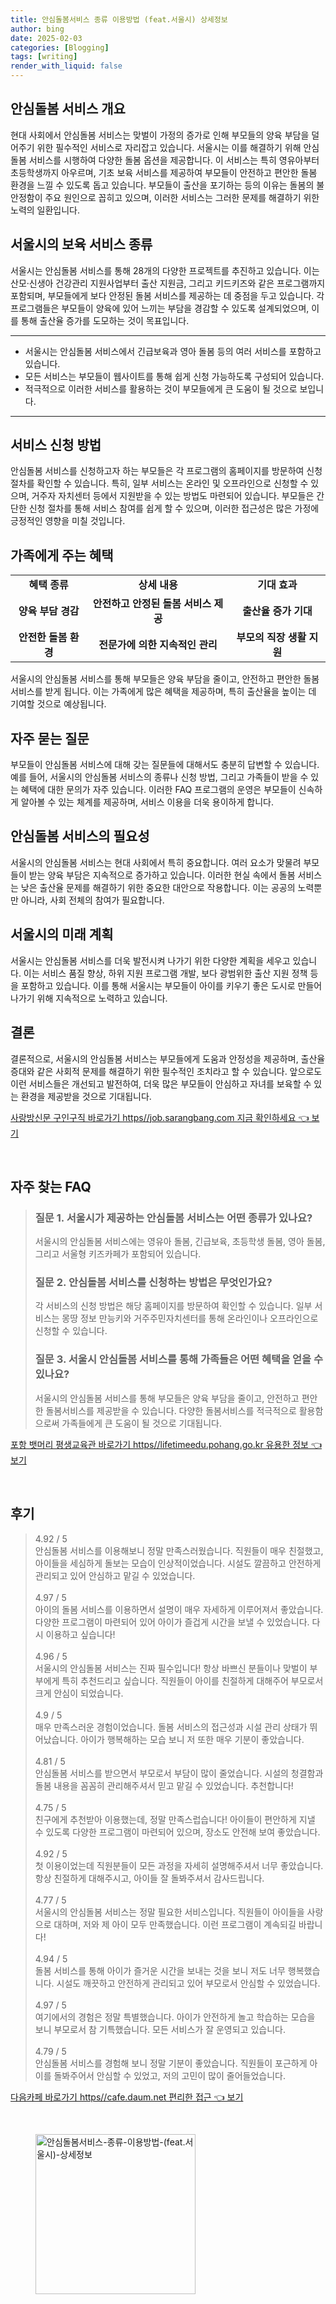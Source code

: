 ```yaml
---
title: 안심돌봄서비스 종류 이용방법 (feat.서울시) 상세정보
author: bing
date: 2025-02-03
categories: [Blogging]
tags: [writing]
render_with_liquid: false
---
```



<h2 id='안심돌봄 서비스 개요'>안심돌봄 서비스 개요</h2>

<p>현대 사회에서 안심돌봄 서비스는 맞벌이 가정의 증가로 인해 부모들의 양육 부담을 덜어주기 위한 필수적인 서비스로 자리잡고 있습니다. 서울시는 이를 해결하기 위해 안심돌봄 서비스를 시행하여 다양한 돌봄 옵션을 제공합니다. 이 서비스는 특히 영유아부터 초등학생까지 아우르며, 기초 보육 서비스를 제공하여 부모들이 안전하고 편안한 돌봄 환경을 느낄 수 있도록 돕고 있습니다. 부모들이 출산을 포기하는 등의 이유는 돌봄의 불안정함이 주요 원인으로 꼽히고 있으며, 이러한 서비스는 그러한 문제를 해결하기 위한 노력의 일환입니다.</p>

<h2 id='서울시의 보육 서비스 종류'>서울시의 보육 서비스 종류</h2>

<p>서울시는 안심돌봄 서비스를 통해 28개의 다양한 프로젝트를 추진하고 있습니다. 이는 산모·신생아 건강관리 지원사업부터 출산 지원금, 그리고 키드키즈와 같은 프로그램까지 포함되며, 부모들에게 보다 안정된 돌봄 서비스를 제공하는 데 중점을 두고 있습니다. 각 프로그램들은 부모들이 양육에 있어 느끼는 부담을 경감할 수 있도록 설계되었으며, 이를 통해 출산율 증가를 도모하는 것이 목표입니다.</p>

<hr />

<ul>
    <li>서울시는 안심돌봄 서비스에서 긴급보육과 영아 돌봄 등의 여러 서비스를 포함하고 있습니다.</li>
    <li>모든 서비스는 부모들이 웹사이트를 통해 쉽게 신청 가능하도록 구성되어 있습니다.</li>
    <li>적극적으로 이러한 서비스를 활용하는 것이 부모들에게 큰 도움이 될 것으로 보입니다.</li>
</ul>

<hr />

<h2 id='서비스 신청 방법'>서비스 신청 방법</h2>

<p>안심돌봄 서비스를 신청하고자 하는 부모들은 각 프로그램의 홈페이지를 방문하여 신청 절차를 확인할 수 있습니다. 특히, 일부 서비스는 온라인 및 오프라인으로 신청할 수 있으며, 거주자 자치센터 등에서 지원받을 수 있는 방법도 마련되어 있습니다. 부모들은 간단한 신청 절차를 통해 서비스 참여를 쉽게 할 수 있으며, 이러한 접근성은 많은 가정에 긍정적인 영향을 미칠 것입니다.</p>

<h2 id='가족에게 주는 혜택'>가족에게 주는 혜택</h2>

<table>
    <tr>
        <td style="text-align: center; height: 17px;"><b>혜택 종류</b></td>
        <td style="text-align: center; height: 17px;"><b>상세 내용</b></td>
        <td style="text-align: center; height: 17px;"><b>기대 효과</b></td>
    </tr>
    <tr>
        <td style="text-align: center; height: 17px;"><b>양육 부담 경감</b></td>
        <td style="text-align: center; height: 17px;"><b>안전하고 안정된 돌봄 서비스 제공</b></td>
        <td style="text-align: center; height: 17px;"><b>출산율 증가 기대</b></td>
    </tr>
    <tr>
        <td style="text-align: center; height: 17px;"><b>안전한 돌봄 환경</b></td>
        <td style="text-align: center; height: 17px;"><b>전문가에 의한 지속적인 관리</b></td>
        <td style="text-align: center; height: 17px;"><b>부모의 직장 생활 지원</b></td>
    </tr>
</table>

<p>서울시의 안심돌봄 서비스를 통해 부모들은 양육 부담을 줄이고, 안전하고 편안한 돌봄 서비스를 받게 됩니다. 이는 가족에게 많은 혜택을 제공하며, 특히 출산율을 높이는 데 기여할 것으로 예상됩니다.</p>

<h2 id='자주 묻는 질문'>자주 묻는 질문</h2>

<p>부모들이 안심돌봄 서비스에 대해 갖는 질문들에 대해서도 충분히 답변할 수 있습니다. 예를 들어, 서울시의 안심돌봄 서비스의 종류나 신청 방법, 그리고 가족들이 받을 수 있는 혜택에 대한 문의가 자주 있습니다. 이러한 FAQ 프로그램의 운영은 부모들이 신속하게 알아볼 수 있는 체계를 제공하며, 서비스 이용을 더욱 용이하게 합니다.</p>

<h2 id='안심돌봄 서비스의 필요성'>안심돌봄 서비스의 필요성</h2>

<p>서울시의 안심돌봄 서비스는 현대 사회에서 특히 중요합니다. 여러 요소가 맞물려 부모들이 받는 양육 부담은 지속적으로 증가하고 있습니다. 이러한 현실 속에서 돌봄 서비스는 낮은 출산율 문제를 해결하기 위한 중요한 대안으로 작용합니다. 이는 공공의 노력뿐만 아니라, 사회 전체의 참여가 필요합니다.</p>

<h2 id='서울시의 미래 계획'>서울시의 미래 계획</h2>

<p>서울시는 안심돌봄 서비스를 더욱 발전시켜 나가기 위한 다양한 계획을 세우고 있습니다. 이는 서비스 품질 향상, 하위 지원 프로그램 개발, 보다 광범위한 출산 지원 정책 등을 포함하고 있습니다. 이를 통해 서울시는 부모들이 아이를 키우기 좋은 도시로 만들어나가기 위해 지속적으로 노력하고 있습니다.</p>

<h2 id='결론'>결론</h2>

<p>결론적으로, 서울시의 안심돌봄 서비스는 부모들에게 도움과 안정성을 제공하며, 출산율 증대와 같은 사회적 문제를 해결하기 위한 필수적인 조치라고 할 수 있습니다. 앞으로도 이런 서비스들은 개선되고 발전하여, 더욱 많은 부모들이 안심하고 자녀를 보육할 수 있는 환경을 제공받을 것으로 기대됩니다.</p>


<p><a class="click-button" title="사랑방신문 구인구직 바로가기 https//job.sarangbang.com 지금 확인하세요" href="https://aptwhite.github.io/posts/%EC%82%AC%EB%9E%91%EB%B0%A9%EC%8B%A0%EB%AC%B8-%EA%B5%AC%EC%9D%B8%EA%B5%AC%EC%A7%81-%EB%B0%94%EB%A1%9C%EA%B0%80%EA%B8%B0-httpsjob.sarangbang.com-%EC%A7%80%EA%B8%88-%ED%99%95%EC%9D%B8%ED%95%98%EC%84%B8%EC%9A%94/" rel="dofollow">사랑방신문 구인구직 바로가기 https//job.sarangbang.com 지금 확인하세요 👈 보기</a></p><br>
<h2 id='자주_찾는_FAQ'>자주 찾는 FAQ</h2>
<div itemscope="" itemtype="https://schema.org/FAQPage"> 
<blockquote> 
<div itemscope="" itemprop="mainEntity" itemtype="https://schema.org/Question"> 
<h3 itemprop="name">질문 1. 서울시가 제공하는 안심돌봄 서비스는 어떤 종류가 있나요?</h3> 
<div itemscope="" itemprop="acceptedAnswer" itemtype="https://schema.org/Answer"> 
<span itemprop="text"> 
<p>서울시의 안심돌봄 서비스에는 영유아 돌봄, 긴급보육, 초등학생 돌봄, 영아 돌봄, 그리고 서울형 키즈카페가 포함되어 있습니다.</p> 
</span> 
</div> 
</div> 

<div itemscope="" itemprop="mainEntity" itemtype="https://schema.org/Question"> 
<h3 itemprop="name">질문 2. 안심돌봄 서비스를 신청하는 방법은 무엇인가요?</h3> 
<div itemscope="" itemprop="acceptedAnswer" itemtype="https://schema.org/Answer"> 
<span itemprop="text"> 
<p>각 서비스의 신청 방법은 해당 홈페이지를 방문하여 확인할 수 있습니다. 일부 서비스는 몽땅 정보 만능키와 거주주민자치센터를 통해 온라인이나 오프라인으로 신청할 수 있습니다.</p> 
</span> 
</div> 
</div> 

<div itemscope="" itemprop="mainEntity" itemtype="https://schema.org/Question"> 
<h3 itemprop="name">질문 3. 서울시 안심돌봄 서비스를 통해 가족들은 어떤 혜택을 얻을 수 있나요?</h3> 
<div itemscope="" itemprop="acceptedAnswer" itemtype="https://schema.org/Answer"> 
<span itemprop="text"> 
<p>서울시의 안심돌봄 서비스를 통해 부모들은 양육 부담을 줄이고, 안전하고 편안한 돌봄서비스를 제공받을 수 있습니다. 다양한 돌봄서비스를 적극적으로 활용함으로써 가족들에게 큰 도움이 될 것으로 기대됩니다.</p> 
</span> 
</div> 
</div> 
</blockquote> 
</div>
<p><a class="click-button" title="포항 뱃머리 평생교육관 바로가기 https//lifetimeedu.pohang.go.kr 유용한 정보" href="https://aptwhite.github.io/posts/%ED%8F%AC%ED%95%AD-%EB%B1%83%EB%A8%B8%EB%A6%AC-%ED%8F%89%EC%83%9D%EA%B5%90%EC%9C%A1%EA%B4%80-%EB%B0%94%EB%A1%9C%EA%B0%80%EA%B8%B0-httpslifetimeedu.pohang.go.kr-%EC%9C%A0%EC%9A%A9%ED%95%9C-%EC%A0%95%EB%B3%B4/" rel="dofollow">포항 뱃머리 평생교육관 바로가기 https//lifetimeedu.pohang.go.kr 유용한 정보 👈 보기</a></p><br>
<h2 id='후기'>후기</h2>
<div itemscope itemtype="https://schema.org/Product">
  <blockquote>
  <div itemprop="review" itemscope itemtype="https://schema.org/Review">
      <div itemprop="reviewRating" itemscope itemtype="https://schema.org/Rating"> <span itemprop="ratingValue">4.92</span> / <span itemprop="bestRating">5</span> </div>
      <span itemprop="reviewBody">안심돌봄 서비스를 이용해보니 정말 만족스러웠습니다. 직원들이 매우 친절했고, 아이들을 세심하게 돌보는 모습이 인상적이었습니다. 시설도 깔끔하고 안전하게 관리되고 있어 안심하고 맡길 수 있었습니다.</span>
  </div>
  <br>
  <div itemprop="review" itemscope itemtype="https://schema.org/Review">
      <div itemprop="reviewRating" itemscope itemtype="https://schema.org/Rating"> <span itemprop="ratingValue">4.97</span> / <span itemprop="bestRating">5</span> </div>
      <span itemprop="reviewBody">아이의 돌봄 서비스를 이용하면서 설명이 매우 자세하게 이루어져서 좋았습니다. 다양한 프로그램이 마련되어 있어 아이가 즐겁게 시간을 보낼 수 있었습니다. 다시 이용하고 싶습니다!</span>
  </div>
  <br>
  <div itemprop="review" itemscope itemtype="https://schema.org/Review">
      <div itemprop="reviewRating" itemscope itemtype="https://schema.org/Rating"> <span itemprop="ratingValue">4.96</span> / <span itemprop="bestRating">5</span> </div>
      <span itemprop="reviewBody">서울시의 안심돌봄 서비스는 진짜 필수입니다! 항상 바쁘신 분들이나 맞벌이 부부에게 특히 추천드리고 싶습니다. 직원들이 아이를 친절하게 대해주어 부모로서 크게 안심이 되었습니다.</span>
  </div>
  <br>
  <div itemprop="review" itemscope itemtype="https://schema.org/Review">
      <div itemprop="reviewRating" itemscope itemtype="https://schema.org/Rating"> <span itemprop="ratingValue">4.9</span> / <span itemprop="bestRating">5</span> </div>
      <span itemprop="reviewBody">매우 만족스러운 경험이었습니다. 돌봄 서비스의 접근성과 시설 관리 상태가 뛰어났습니다. 아이가 행복해하는 모습 보니 저 또한 매우 기분이 좋았습니다.</span>
  </div>
  <br>
  <div itemprop="review" itemscope itemtype="https://schema.org/Review">
      <div itemprop="reviewRating" itemscope itemtype="https://schema.org/Rating"> <span itemprop="ratingValue">4.81</span> / <span itemprop="bestRating">5</span> </div>
      <span itemprop="reviewBody">안심돌봄 서비스를 받으면서 부모로서 부담이 많이 줄었습니다. 시설의 청결함과 돌봄 내용을 꼼꼼히 관리해주셔서 믿고 맡길 수 있었습니다. 추천합니다!</span>
  </div>
  <br>
  <div itemprop="review" itemscope itemtype="https://schema.org/Review">
      <div itemprop="reviewRating" itemscope itemtype="https://schema.org/Rating"> <span itemprop="ratingValue">4.75</span> / <span itemprop="bestRating">5</span> </div>
      <span itemprop="reviewBody">친구에게 추천받아 이용했는데, 정말 만족스럽습니다! 아이들이 편안하게 지낼 수 있도록 다양한 프로그램이 마련되어 있으며, 장소도 안전해 보여 좋았습니다.</span>
  </div>
  <br>
  <div itemprop="review" itemscope itemtype="https://schema.org/Review">
      <div itemprop="reviewRating" itemscope itemtype="https://schema.org/Rating"> <span itemprop="ratingValue">4.92</span> / <span itemprop="bestRating">5</span> </div>
      <span itemprop="reviewBody">첫 이용이었는데 직원분들이 모든 과정을 자세히 설명해주셔서 너무 좋았습니다. 항상 친절하게 대해주시고, 아이들 잘 돌봐주셔서 감사드립니다.</span>
  </div>
  <br>
  <div itemprop="review" itemscope itemtype="https://schema.org/Review">
      <div itemprop="reviewRating" itemscope itemtype="https://schema.org/Rating"> <span itemprop="ratingValue">4.77</span> / <span itemprop="bestRating">5</span> </div>
      <span itemprop="reviewBody">서울시의 안심돌봄 서비스는 정말 필요한 서비스입니다. 직원들이 아이들을 사랑으로 대하며, 저와 제 아이 모두 만족했습니다. 이런 프로그램이 계속되길 바랍니다!</span>
  </div>
  <br>
  <div itemprop="review" itemscope itemtype="https://schema.org/Review">
      <div itemprop="reviewRating" itemscope itemtype="https://schema.org/Rating"> <span itemprop="ratingValue">4.94</span> / <span itemprop="bestRating">5</span> </div>
      <span itemprop="reviewBody">돌봄 서비스를 통해 아이가 즐거운 시간을 보내는 것을 보니 저도 너무 행복했습니다. 시설도 깨끗하고 안전하게 관리되고 있어 부모로서 안심할 수 있었습니다.</span>
  </div>
  <br>
  <div itemprop="review" itemscope itemtype="https://schema.org/Review">
      <div itemprop="reviewRating" itemscope itemtype="https://schema.org/Rating"> <span itemprop="ratingValue">4.97</span> / <span itemprop="bestRating">5</span> </div>
      <span itemprop="reviewBody">여기에서의 경험은 정말 특별했습니다. 아이가 안전하게 놀고 학습하는 모습을 보니 부모로서 참 기특했습니다. 모든 서비스가 잘 운영되고 있습니다.</span>
  </div>
  <br>
  <div itemprop="review" itemscope itemtype="https://schema.org/Review">
      <div itemprop="reviewRating" itemscope itemtype="https://schema.org/Rating"> <span itemprop="ratingValue">4.79</span> / <span itemprop="bestRating">5</span> </div>
      <span itemprop="reviewBody">안심돌봄 서비스를 경험해 보니 정말 기분이 좋았습니다. 직원들이 포근하게 아이를 돌봐주어서 안심할 수 있었고, 저의 고민이 많이 줄어들었습니다.</span>
  </div>
  </blockquote>
</div>
<p><a class="click-button" title="다음카페 바로가기 https//cafe.daum.net 편리한 접근" href="https://aptwhite.github.io/posts/%EB%8B%A4%EC%9D%8C%EC%B9%B4%ED%8E%98-%EB%B0%94%EB%A1%9C%EA%B0%80%EA%B8%B0-httpscafe.daum.net-%ED%8E%B8%EB%A6%AC%ED%95%9C-%EC%A0%91%EA%B7%BC/" rel="dofollow">다음카페 바로가기 https//cafe.daum.net 편리한 접근 👈 보기</a></p><br>
<figure class="image"><img src="https://aptwhite.github.io/assets/img/thumbnail/안심돌봄서비스-종류-이용방법-(feat.서울시)-상세정보.webp" alt="안심돌봄서비스-종류-이용방법-(feat.서울시)-상세정보" width="256" height="256"></figure>